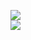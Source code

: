 [![](https://img.shields.io/badge/Made%20With-Github%20Spray-lightgrey.svg?style=for-the-badge&logo=github)](https://github.com/Annihil/github-spray#16403)  
[![](https://i.imgur.com/2DrTn0Z.gif)](https://github.com/Annihil/github-spray)
